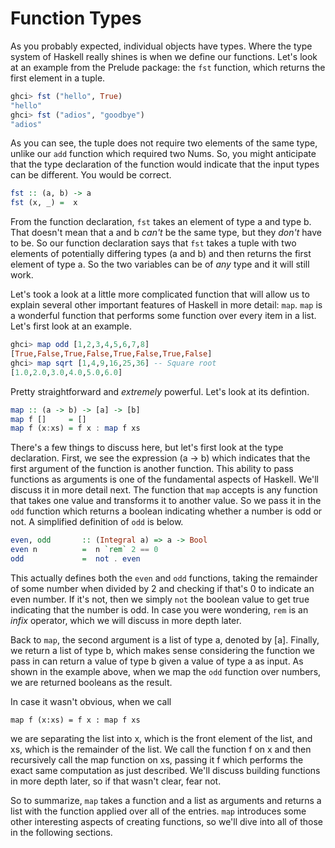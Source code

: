 # Function Types

As you probably expected, individual objects have types. Where the type system of Haskell really shines is when we define our functions. Let's look at an example from the Prelude package: the `fst` function, which returns the first element in a tuple.

```haskell
ghci> fst ("hello", True)
"hello"
ghci> fst ("adios", "goodbye")
"adios"
```

As you can see, the tuple does not require two elements of the same type, unlike our `add` function which required two Nums. So, you might anticipate that the type declaration of the function would indicate that the input types can be different. You would be correct.

```haskell
fst :: (a, b) -> a
fst (x, _) =  x
```

From the function declaration, `fst` takes an element of type a and type b. That doesn't mean that a and b *can't* be the same type, but they *don't* have to be. So our function declaration says that `fst` takes a tuple with two elements of potentially differing types (a and b) and then returns the first element of type a. So the two variables can be of *any* type and it will still work.

Let's took a look at a little more complicated function that will allow us to explain several other important features of Haskell in more detail: `map`. `map` is a wonderful function that performs some function over every item in a list. Let's first look at an example.

```haskell
ghci> map odd [1,2,3,4,5,6,7,8]
[True,False,True,False,True,False,True,False]
ghci> map sqrt [1,4,9,16,25,36] -- Square root
[1.0,2.0,3.0,4.0,5.0,6.0]
```

Pretty straightforward and *extremely* powerful. Let's look at its defintion.

```haskell
map :: (a -> b) -> [a] -> [b]
map f []     = []
map f (x:xs) = f x : map f xs
```

There's a few things to discuss here, but let's first look at the type declaration. First, we see the expression (a -> b) which indicates that the first argument of the function is another function. This ability to pass functions as arguments is one of the fundamental aspects of Haskell. We'll discuss it in more detail next. The function that `map` accepts is any function that takes one value and transforms it to another value. So we pass it in the `odd` function which returns a boolean indicating whether a number is odd or not. A simplified definition of `odd` is below.

```haskell
even, odd       :: (Integral a) => a -> Bool
even n          =  n `rem` 2 == 0
odd             =  not . even
```
This actually defines both the `even` and `odd` functions, taking the remainder of some number when divided by 2 and checking if that's 0 to indicate an even number. If it's not, then we simply `not` the boolean value to get true indicating that the number is odd. In case you were wondering, `rem` is an *infix* operator, which we will discuss in more depth later.

Back to `map`, the second argument is a list of type a, denoted by [a]. Finally, we return a list of type b, which makes sense considering the function we pass in can return a value of type b given a value of type a as input. As shown in the example above, when we map the `odd` function over numbers, we are returned booleans as the result.

In case it wasn't obvious, when we call 
```
map f (x:xs) = f x : map f xs
```
we are separating the list into x, which is the front element of the list, and xs, which is the remainder of the list. We call the function f on x and then recursively call the map function on xs, passing it f which performs the exact same computation as just described. We'll discuss building functions in more depth later, so if that wasn't clear, fear not.  

So to summarize, `map` takes a function and a list as arguments and returns a list with the function applied over all of the entries. `map` introduces some other interesting aspects of creating functions, so we'll dive into all of those in the following sections. 
